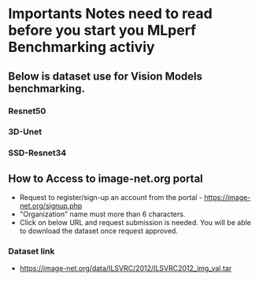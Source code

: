 # Importants Notes need to read before you start you MLperf Benchmarking activiy


## Below is dataset use for Vision Models benchmarking.
### Resnet50
### 3D-Unet
### SSD-Resnet34

## How to Access to image-net.org portal
- Request to register/sign-up an account from the portal - https://image-net.org/signup.php
- "Organization" name must more than 6 characters.
- Click on below URL and request submission is needed. You will be able to download the dataset once request approved.

### Dataset link
- https://image-net.org/data/ILSVRC/2012/ILSVRC2012_img_val.tar
